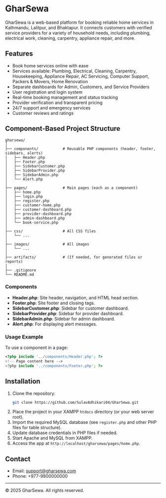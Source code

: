 # GharSewa

GharSewa is a web-based platform for booking reliable home services in Kathmandu, Lalitpur, and Bhaktapur. It connects customers with verified service providers for a variety of household needs, including plumbing, electrical work, cleaning, carpentry, appliance repair, and more.

## Features
- Book home services online with ease
- Services available: Plumbing, Electrical, Cleaning, Carpentry, Housekeeping, Appliance Repair, AC Servicing, Computer Support, Packers & Movers, Home Renovation
- Separate dashboards for Admin, Customers, and Service Providers
- User registration and login system
- Real-time booking management and status tracking
- Provider verification and transparent pricing
- 24/7 support and emergency services
- Customer reviews and ratings

## Component-Based Project Structure
```
gharsewa/
│
├── components/           # Reusable PHP components (header, footer, sidebars, alerts)
│   ├── Header.php
│   ├── Footer.php
│   ├── SidebarCustomer.php
│   ├── SidebarProvider.php
│   ├── SidebarAdmin.php
│   └── Alert.php
│
├── pages/                # Main pages (each as a component)
│   ├── home.php
│   ├── login.php
│   ├── register.php
│   ├── customer-home.php
│   ├── customer-dashboard.php
│   ├── provider-dashboard.php
│   ├── admin-dashboard.php
│   └── book-service.php
│
├── css/                  # All CSS files
│   └── ...
│
├── images/               # All images
│   └── ...
│
├── artifacts/            # (If needed, for generated files or reports)
│
├── .gitignore
└── README.md
```

### Components
- **Header.php**: Site header, navigation, and HTML head section.
- **Footer.php**: Site footer and closing tags.
- **SidebarCustomer.php**: Sidebar for customer dashboard.
- **SidebarProvider.php**: Sidebar for provider dashboard.
- **SidebarAdmin.php**: Sidebar for admin dashboard.
- **Alert.php**: For displaying alert messages.

### Usage Example
To use a component in a page:
```php
<?php include '../components/Header.php'; ?>
<!-- Page content here -->
<?php include '../components/Footer.php'; ?>
```

## Installation
1. Clone the repository:
   ```bash
   git clone https://github.com/SulavAdhikari04/GharSewa.git
   ```
2. Place the project in your XAMPP `htdocs` directory (or your web server root).
3. Import the required MySQL database (see `register.php` and other PHP files for table structure).
4. Update database credentials in PHP files if needed.
5. Start Apache and MySQL from XAMPP.
6. Access the app at `http://localhost/gharsewa/pages/home.php`.

## Contact
- Email: support@gharsewa.com
- Phone: +977-9800000000

---
© 2025 GharSewa. All rights reserved. 